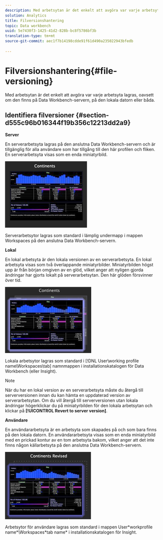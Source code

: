 ```yaml
---
description: Med arbetsytan är det enkelt att avgöra var varje arbetsyta lagras, oavsett om den finns på Data Workbench-servern, på den lokala datorn eller båda.
solution: Analytics
title: Filversionshantering
topic: Data workbench
uuid: 5e7430f3-1425-41d2-828b-bc8f5786bf3b
translation-type: tm+mt
source-git-commit: aec1f7b14198cdde91f61d490a235022943bfedb

---
```



# Filversionshantering{#file-versioning}

Med arbetsytan är det enkelt att avgöra var varje arbetsyta lagras, oavsett om den finns på Data Workbench-servern, på den lokala datorn eller båda.

## Identifiera filversioner {#section-d555c96b016344f19b356c12213dd2a9}

**Server**

En serverarbetsyta lagras på den anslutna Data Workbench-servern och är tillgänglig för alla användare som har tillgång till den här profilen och fliken. En serverarbetsyta visas som en enda miniatyrbild.

![](assets/wsp_thumb_server.png)

Serverarbetsytor lagras som standard i lämplig undermapp i mappen Workspaces på den anslutna Data Workbench-servern.

**Lokal**

En lokal arbetsyta är den lokala versionen av en serverarbetsyta. En lokal arbetsyta visas som två överlappande miniatyrbilder. Miniatyrbilden högst upp är från början omgiven av en glöd, vilket anger att nyligen gjorda ändringar har gjorts lokalt på serverarbetsytan. Den här glöden försvinner över tid.

![](assets/wsp_thumb_local.png)

Lokala arbetsytor lagras som standard i [!DNL User\working profile name\Workspaces\tab] namnmappen i installationskatalogen för Data Workbench (eller Insight).

>[!NOTE]
>
>När du har en lokal version av en serverarbetsyta måste du återgå till serverversionen innan du kan hämta en uppdaterad version av serverarbetsytan. Om du vill återgå till serverversionen utan lokala ändringar högerklickar du på miniatyrbilden för den lokala arbetsytan och klickar på **[!UICONTROL Revert to server version]**.

**Användare**

En användararbetsyta är en arbetsyta som skapades på och som bara finns på den lokala datorn. En användararbetsyta visas som en enda miniatyrbild med en prickad kontur av en tom arbetsyta bakom, vilket anger att det inte finns någon källarbetsyta på den anslutna Data Workbench-servern.

![](assets/wsp_thumb_user.png)

Arbetsytor för användare lagras som standard i mappen User\*workprofile name*\Workspaces\*tab name* i installationskatalogen för Insight.
